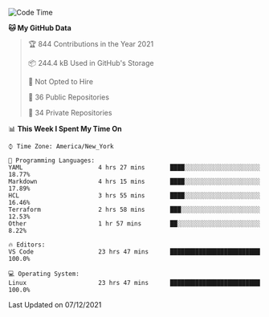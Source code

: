 <!--START_SECTION:waka-->
![Code Time](http://img.shields.io/badge/Code%20Time-33%20hrs%2035%20mins-blue)

**🐱 My GitHub Data** 

> 🏆 844 Contributions in the Year 2021
 > 
> 📦 244.4 kB Used in GitHub's Storage 
 > 
> 🚫 Not Opted to Hire
 > 
> 📜 36 Public Repositories 
 > 
> 🔑 34 Private Repositories  
 > 
📊 **This Week I Spent My Time On** 

```text
⌚︎ Time Zone: America/New_York

💬 Programming Languages: 
YAML                     4 hrs 27 mins       ████░░░░░░░░░░░░░░░░░░░░░   18.77% 
Markdown                 4 hrs 15 mins       ████░░░░░░░░░░░░░░░░░░░░░   17.89% 
HCL                      3 hrs 55 mins       ████░░░░░░░░░░░░░░░░░░░░░   16.46% 
Terraform                2 hrs 58 mins       ███░░░░░░░░░░░░░░░░░░░░░░   12.53% 
Other                    1 hr 57 mins        ██░░░░░░░░░░░░░░░░░░░░░░░   8.22%

🔥 Editors: 
VS Code                  23 hrs 47 mins      █████████████████████████   100.0%

💻 Operating System: 
Linux                    23 hrs 47 mins      █████████████████████████   100.0%

```


 Last Updated on 07/12/2021
<!--END_SECTION:waka-->